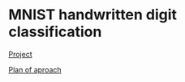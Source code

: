 # MNIST handwritten digit classification


[Project](https://docs.google.com/document/d/1Ue6EbpBvEFG56zrefy7tNP_T5N4YekX4S-40mnCHjLI/edit?usp=sharing)

[Plan of aproach](https://docs.google.com/document/d/1FZKJkPZn7Q4EqFEdT5iuQlNCWoimT8TqYfM1dbwj73c/edit)
